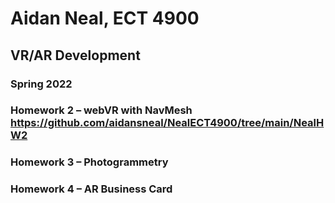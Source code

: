 # Aidan Neal, ECT 4900
## VR/AR Development
### Spring 2022
### Homework 2 – webVR with NavMesh <link> https://github.com/aidansneal/NealECT4900/tree/main/NealHW2 </link>
### Homework 3 – Photogrammetry
### Homework 4 – AR Business Card
